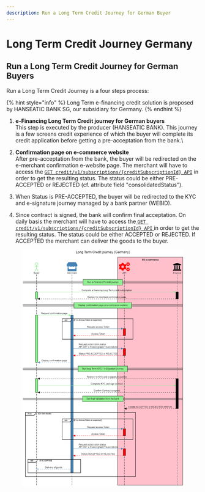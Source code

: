 ```yaml
---
description: Run a Long Term Credit Journey for German Buyer
---
```


# Long Term Credit Journey Germany

## Run a Long Term Credit Journey for German Buyers

Run a Long Term Credit Journey is a four steps process:

{% hint style="info" %}
Long Term e-financing credit solution is proposed by HANSEATIC BANK SG, our subsidiary for Germany.
{% endhint %}

1. **e-Financing Long Term Credit journey for German buyers** \
   This step is executed by the producer (HANSEATIC BANK). This journey is a few screens credit experience of which the buyer will complete its credit application before getting a pre-acceptation from the bank.\

2. **Confirmation page on e-commerce website**\
   After pre-acceptation from the bank, the buyer will be redirected on the e-merchant confirmation e-website page. The merchant will have to access the [`GET credit/v1/subscriptions/{creditSubscriptionId} API`](../../api-reference/e-financing-api/uat-api-for-partners/v-1.1-e-financing-api.md#subscriptions-creditsubscriptionid) in order to get the resulting status. The status could be either PRE-ACCEPTED or REJECTED (cf. attribute field "consolidatedStatus").&#x20;
3. When Status is PRE-ACCEPTED, the buyer will be redirected to the KYC and e-signature journey managed by a bank partner (WEBID).&#x20;
4. Since contract is signed, the bank will confirm final acceptation. On daily basis the merchant will have to access the[ `GET credit/v1/subscriptions/{creditSubscriptionId} API` ](../../api-reference/e-financing-api/uat-api-for-partners/v-1.1-e-financing-api.md#subscriptions-creditsubscriptionid)in order to get the resulting status. The status could be either ACCEPTED or REJECTED. If ACCEPTED the merchant can deliver the goods to the buyer.

<figure><img src="../../.gitbook/assets/Long Term Credit journey (Germany).png" alt=""><figcaption></figcaption></figure>
